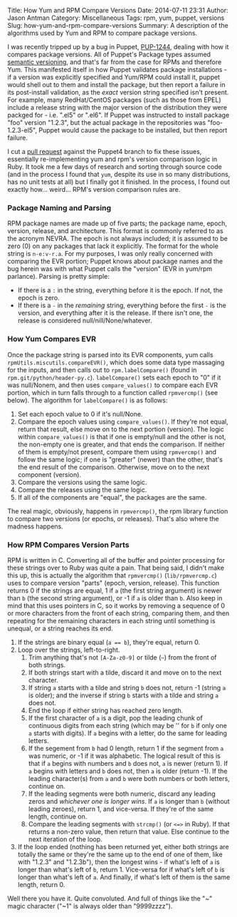 Title: How Yum and RPM Compare Versions
Date: 2014-07-11 23:31
Author: Jason Antman
Category: Miscellaneous
Tags: rpm, yum, puppet, versions
Slug: how-yum-and-rpm-compare-versions
Summary: A description of the algorithms used by Yum and RPM to compare package versions.

I was recently tripped up by a bug in Puppet, [PUP-1244](https://tickets.puppetlabs.com/browse/PUP-1244),
dealing with how it compares package versions. All of Puppet's Package types assumed
[semantic versioning](http://semver.org/), and that's far from the case for RPMs and therefore Yum. This
manifested itself in how Puppet validates package installations - if a version was explicitly specified
and Yum/RPM could install it, puppet would shell out to them and install the package, but then report
a failure in its post-install validation, as the *exact* version string specified isn't present.
For example, many RedHat/CentOS packages (such as those from EPEL) include a release string with the major
version of the distribution they were packged for - i.e. ".el5" or ".el6". If Puppet was instructed to
install package "foo" version "1.2.3", but the actual package in the repositories was "foo-1.2.3-el5",
Puppet would cause the package to be installed, but then report failure.

I cut a [pull request](https://github.com/puppetlabs/puppet/pull/2866) against the Puppet4 branch to
fix these issues, essentially re-implementing yum and rpm's version comparison logic in Ruby. It took
me a few days of research and sorting through source code (and in the process I found that ``yum``, despite
its use in so many distributions, has no unit tests at all) but I finally got it finished. In the process,
I found out exactly how... weird... RPM's version comparison rules are.

### Package Naming and Parsing

RPM package names are made up of five parts; the package name, epoch, version, release, and architecture.
This format is commonly referred to as the acronym NEVRA. The epoch is not always included; it is assumed
to be zero (0) on any packages that lack it explicitly. The format for the whole string is ``n-e:v-r.a``.
For my purposes, I was only really concerned with comparing the EVR portion; Puppet knows about package names
and the bug herein was with what Puppet calls the "version" (EVR in yum/rpm parlance). Parsing is pretty
simple:

* If there is a ``:`` in the string, everything before it is the epoch. If not, the epoch is zero.
* If there is a ``-`` in the *remaining* string, everything before the first ``-`` is the version,
  and everything after it is the release. If there isn't one, the release is considered null/nill/None/whatever.

### How Yum Compares EVR

Once the package string is parsed into its EVR components, yum calls ``rpmUtils.miscutils.compareEVR()``,
which does some data type massaging for the inputs, and then calls out to ``rpm.labelCompare()``
(found in ``rpm.git/python/header-py.c``). ``labelCompare()`` sets each epoch
to "0" if it was null/Nonem, and then uses ``compare_values()`` to compare each EVR portion, which in turn falls through
to a function called ``rpmvercmp()`` (see below). The algorithm for ``labelCompare()`` is as follows:

1. Set each epoch value to 0 if it's null/None.
2. Compare the epoch values using ``compare_values()``. If they're not equal, return that result, else
   move on to the next portion (version). The logic within ``compare_values()`` is that if one is empty/null
   and the other is not, the non-empty one is greater, and that ends the comparison. If neither of
   them is empty/not present, compare them using ``rpmvercmp()`` and follow the same logic; if one
   is "greater" (newer) than the other, that's the end result of the comparison. Otherwise, move
   on to the next component (version).
3. Compare the versions using the same logic.
4. Compare the releases using the same logic.
5. If all of the components are "equal", the packages are the same.

The real magic, obviously, happens in ``rpmvercmp()``, the rpm library function to compare two
versions (or epochs, or releases). That's also where the madness happens.

### How RPM Compares Version Parts

RPM is written in C. Converting all of the buffer and pointer processing for these strings
over to Ruby was quite a pain. That being said, I didn't make this up, this is actually the
algorithm that ``rpmvercmp()`` (``lib/rpmvercmp.c``) uses to compare version "parts"
(epoch, version, release). This function returns 0 if the strings are equal, 1 if ``a`` (the
first string argument) is newer than ``b`` (the second string argument), or -1 if
``a`` is older than ``b``. Also keep in mind that this uses pointers in C, so it works by removing
a sequence of 0 or more characters from the front of each string, comparing them, and then repeating
for the remaining characters in each string until something is unequal, or a string reaches its end.

1. If the strings are binary equal (``a == b``), they're equal, return 0.
2. Loop over the strings, left-to-right.
    1. Trim anything that's not ``[A-Za-z0-9]`` or tilde (``~``) from the front of both strings.
    2. If both strings start with a tilde, discard it and move on to the next character.
    3. If string ``a`` starts with a tilde and string ``b`` does not, return -1 (string ``a`` is older);
       and the inverse if string ``b`` starts with a tilde and string ``a`` does not.
    4. End the loop if either string has reached zero length.
    5. If the first character of ``a`` is a digit, pop the leading chunk of continuous digits from
       each string (which may be '' for ``b`` if only one ``a`` starts with digits). If ``a`` begins
	   with a letter, do the same for leading letters.
    6. If the segement from ``b`` had 0 length, return 1 if the segment from ``a`` was numeric, or
       -1 if it was alphabetic. The logical result of this is that if ``a`` begins with numbers
	   and ``b`` does not, ``a`` is newer (return 1). If ``a`` begins with letters and ``b`` does not,
	   then ``a`` is older (return -1). If the leading character(s) from ``a`` and ``b`` were both
	   numbers or both letters, continue on.
    7. If the leading segments were both numeric, discard any leading zeros and *whichever one is longer
       wins*. If ``a`` is longer than ``b`` (without leading zeroes), return 1, and vice-versa. If
	   they're of the same length, continue on.
    8. Compare the leading segments with ``strcmp()`` (or ``<=>`` in Ruby). If that returns a non-zero
       value, then return that value. Else continue to the next iteration of the loop.
3. If the loop ended (nothing has been returned yet, either both strings are totally the same or they're
   the same up to the end of one of them, like with "1.2.3" and "1.2.3b"), then the longest wins -
   if what's left of ``a`` is longer than what's left of ``b``, return 1. Vice-versa for if what's
   left of ``b`` is longer than what's left of ``a``. And finally, if what's left of them is the same
   length, return 0.

Well there you have it. Quite convoluted. And full of things like the "~" magic character ("~1" is always
older than "9999zzzz").
